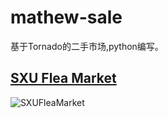 # mathew-sale
基于Tornado的二手市场,python编写。<br>
## [SXU Flea Market](http://sale.linevery.com)
![SXUFleaMarket](http://d.pr/i/13rTM)
